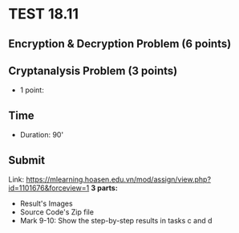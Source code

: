 
# TEST 18.11

## Encryption & Decryption Problem (6 points)


## Cryptanalysis Problem (3 points)

* 1 point: 
## Time
- Duration: 90'

## Submit  
Link: https://mlearning.hoasen.edu.vn/mod/assign/view.php?id=1101676&forceview=1 
**3 parts:**
- Result's Images
- Source Code's Zip file
- Mark 9-10: Show the step-by-step results in tasks c and d 
